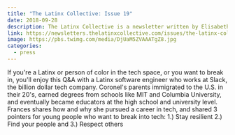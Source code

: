```yaml
---
title: "The Latinx Collective: Issue 19"
date: 2018-09-28
description: The Latinx Collective is a newsletter written by Elisabeth Rosario that offers a refreshing look at the every day contributions and achievements of Latinx people. 💃🏽️
link: https://newsletters.thelatinxcollective.com/issues/the-latinx-collective-issue-19-135985
image: https://pbs.twimg.com/media/DjUaM5ZVAAATgZ8.jpg
categories:
  - press
---
```


If you're a Latinx or person of color in the tech space, or you want to break in, you'll enjoy this Q&A with a Latinx software engineer who works at Slack, the billion dollar tech company. Coronel's parents immigrated to the U.S. in their 20's, earned degrees from schools like MIT and Columbia University, and eventually became educators at the high school and university level. Frances shares how and why she pursued a career in tech, and shared 3 pointers for young people who want to break into tech: 1.) Stay resilient 2.) Find your people and 3.) Respect others

